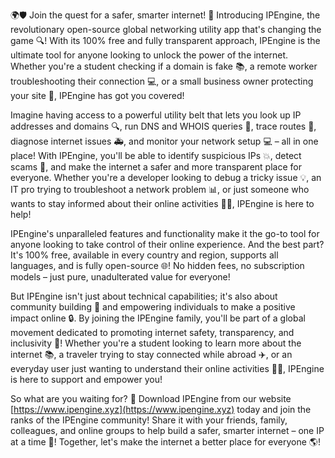 🌍🛡️ Join the quest for a safer, smarter internet! 🚀 Introducing IPEngine, the revolutionary open-source global networking utility app that's changing the game 🔍! With its 100% free and fully transparent approach, IPEngine is the ultimate tool for anyone looking to unlock the power of the internet. Whether you're a student checking if a domain is fake 📚, a remote worker troubleshooting their connection 💻, or a small business owner protecting your site 🏢, IPEngine has got you covered!

Imagine having access to a powerful utility belt that lets you look up IP addresses and domains 🔍, run DNS and WHOIS queries 🔩, trace routes 👣, diagnose internet issues 🚑, and monitor your network setup 💻 – all in one place! With IPEngine, you'll be able to identify suspicious IPs 💥, detect scams 🚨, and make the internet a safer and more transparent place for everyone. Whether you're a developer looking to debug a tricky issue 💡, an IT pro trying to troubleshoot a network problem 📊, or just someone who wants to stay informed about their online activities 🕵️‍♀️, IPEngine is here to help!

IPEngine's unparalleled features and functionality make it the go-to tool for anyone looking to take control of their online experience. And the best part? It's 100% free, available in every country and region, supports all languages, and is fully open-source 🌐! No hidden fees, no subscription models – just pure, unadulterated value for everyone!

But IPEngine isn't just about technical capabilities; it's also about community building 💪 and empowering individuals to make a positive impact online 🔒. By joining the IPEngine family, you'll be part of a global movement dedicated to promoting internet safety, transparency, and inclusivity 🌈! Whether you're a student looking to learn more about the internet 📚, a traveler trying to stay connected while abroad ✈️, or an everyday user just wanting to understand their online activities 🕵️‍♀️, IPEngine is here to support and empower you!

So what are you waiting for? 🎉 Download IPEngine from our website [https://www.ipengine.xyz](https://www.ipengine.xyz) today and join the ranks of the IPEngine community! Share it with your friends, family, colleagues, and online groups to help build a safer, smarter internet – one IP at a time 🔔! Together, let's make the internet a better place for everyone 🌎!